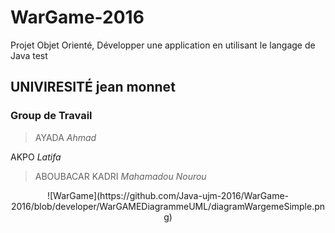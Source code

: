 # WarGame-2016
Projet Objet Orienté, Développer une application en utilisant  le langage  de Java
test

## UNIVIRESITÉ jean monnet

### Group de Travail

>AYADA _Ahmad_
>
AKPO _Latifa_
>
>ABOUBACAR KADRI _Mahamadou Nourou_


<center>
![WarGame](https://github.com/Java-ujm-2016/WarGame-2016/blob/developer/WarGAMEDiagrammeUML/diagramWargemeSimple.png)
</cenrer>